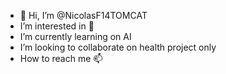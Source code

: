 - 👋 Hi, I’m @NicolasF14TOMCAT
- I’m interested in 👀 
- I’m currently learning on AI
- I’m looking to collaborate on health project only
- How to reach me 📫 

<!---
NicolasF14TOMCAT/NicolasF14TOMCAT is a ✨ special ✨ repository because its `README.md` (this file) appears on your GitHub profile.
You can click the Preview link to take a look at your changes.
--->
